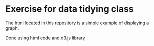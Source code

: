 # Exercise for data tidying class

The html located in this repository is a simple example of displaying a graph.

Done using html code and d3.js library
